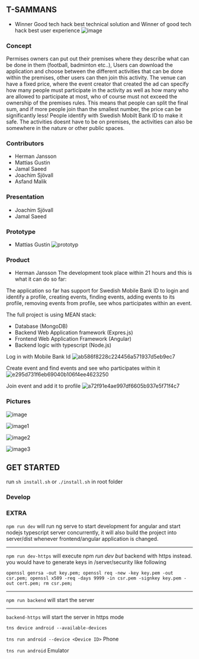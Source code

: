 ## T-SAMMANS

- Winner Good tech hack best technical solution and Winner of good tech hack best user experience
  ![image](https://user-images.githubusercontent.com/43444902/75106591-a1190300-561e-11ea-9289-61dde0b9a774.jpg)

### Concept

Permises owners can put out their premises where they describe what can be done in them (football, badminton etc..), Users can download the application and choose between the different activities that can be done within the premises, other users can then join this activity. The venue can have a fixed price, where the event creator that created the ad can specify how many people must participate in the activity as well as how many who are allowed to participate at most, who of course must not exceed the ownership of the premises rules. This means that people can split the final sum, and if more people join than the smallest number, the price can be significantly less! People identify with Swedish Mobilt Bank ID to make it safe. The activities doesnt have to be on premises, the activities can also be somewhere in the nature or other public spaces.

### Contributors

- Herman Jansson
- Mattias Gustin
- Jamal Saeed
- Joachim Sjövall
- Asfand Malik

### Presentation

- Joachim Sjövall
- Jamal Saeed

### Prototype

- Mattias Gustin
  ![prototyp](https://user-images.githubusercontent.com/43444902/75106456-31eedf00-561d-11ea-84c9-8a8bf46f5852.png)

### Product

- Herman Jansson
  The development took place within 21 hours and this is what it can do so far:

The application so far has support for Swedish Mobile Bank ID to login and identify a profile, creating events, finding events, adding events to its profile, removing events from profile, see whos participates within an event.

The full project is using MEAN stack:

- Database (MongoDB)
- Backend Web Application framework (Expres.js)
- Frontend Web Application Framework (Angular)
- Backend logic with typescript (Node.js)

Log in with Mobile Bank Id
![ab586f8228c224456a571937d5eb9ec7](https://user-images.githubusercontent.com/43444902/75108340-22719500-5621-11ea-9ed5-d7333f0bdf5a.gif)

Create event and find events and see who participates within it
![e295d731f6eb69040b106f4ee4623250](https://user-images.githubusercontent.com/43444902/75109242-e5f26900-5621-11ea-97b0-a206cedc74eb.gif)

Join event and add it to profile
![a72f91e4ae997df6605b937e5f71f4c7](https://user-images.githubusercontent.com/43444902/75109329-513c3b00-5622-11ea-82c8-8266cdf801f4.gif)

### Pictures

![image](https://user-images.githubusercontent.com/43444902/75106591-a1190300-561e-11ea-9289-61dde0b9a774.jpg)

![image1](https://user-images.githubusercontent.com/43444902/75106603-b1c97900-561e-11ea-84ea-070fcd45fe00.jpg)

![image2](https://user-images.githubusercontent.com/43444902/75106607-b7bf5a00-561e-11ea-90d3-cafee8c05ea3.jpg)

![image3](https://user-images.githubusercontent.com/43444902/75106609-bc840e00-561e-11ea-8569-63643afddd5f.jpg)

## GET STARTED

run `sh install.sh` or `./install.sh` in root folder

### Develop

### EXTRA

`npm run dev`
will run ng serve to start development for angular and start nodejs typescript server concurrently,
it will also build the project into server/dist whenever frontend/angular application is changed.

---

`npm run dev-https`
will execute npm _run dev but_ backend with https instead.
you would have to generate keys in /server/security like following

`openssl genrsa -out key.pem; openssl req -new -key key.pem -out csr.pem; openssl x509 -req -days 9999 -in csr.pem -signkey key.pem -out cert.pem; rm csr.pem;`

---

`npm run backend`
will start the server

---

`backend-https`
will start the server in https mode

`tns device android --available-devices`

`tns run android --device <Device ID>` Phone

`tns run android` Emulator
